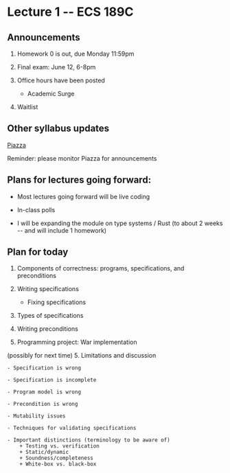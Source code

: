 # Lecture 1 -- ECS 189C

## Announcements

1. Homework 0 is out, due Monday 11:59pm

2. Final exam: June 12, 6-8pm

3. Office hours have been posted
    - Academic Surge

4. Waitlist

## Other syllabus updates

[Piazza](https://piazza.com/class/lt90i40zrot3ue/post/19)

Reminder: please monitor Piazza for announcements

## Plans for lectures going forward:

- Most lectures going forward will be live coding

- In-class polls

- I will be expanding the module on type systems / Rust (to about 2 weeks -- and will include 1 homework)

## Plan for today

1. Components of correctness: programs, specifications, and preconditions

2. Writing specifications

    - Fixing specifications

3. Types of specifications

3. Writing preconditions

4. Programming project: War implementation

(possibly for next time)
5. Limitations and discussion

    - Specification is wrong

    - Specification is incomplete

    - Program model is wrong

    - Precondition is wrong

    - Mutability issues

    - Techniques for validating specifications

    - Important distinctions (terminology to be aware of)
        + Testing vs. verification
        + Static/dynamic
        + Soundness/completeness
        + White-box vs. black-box
